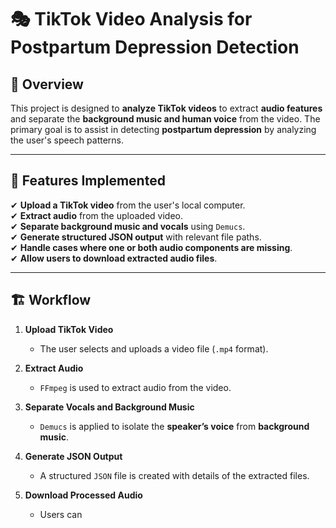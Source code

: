 # 🎭 TikTok Video Analysis for Postpartum Depression Detection

## 📌 Overview
This project is designed to **analyze TikTok videos** to extract **audio features** and separate the **background music and human voice** from the video. The primary goal is to assist in detecting **postpartum depression** by analyzing the user's speech patterns.

---

## 🔹 Features Implemented
✔ **Upload a TikTok video** from the user's local computer.  
✔ **Extract audio** from the uploaded video.  
✔ **Separate background music and vocals** using `Demucs`.  
✔ **Generate structured JSON output** with relevant file paths.  
✔ **Handle cases where one or both audio components are missing**.  
✔ **Allow users to download extracted audio files**.

---

## 🏗️ Workflow
1. **Upload TikTok Video**  
   - The user selects and uploads a video file (`.mp4` format).
   
2. **Extract Audio**  
   - `FFmpeg` is used to extract audio from the video.

3. **Separate Vocals and Background Music**  
   - `Demucs` is applied to isolate the **speaker’s voice** from **background music**.

4. **Generate JSON Output**  
   - A structured `JSON` file is created with details of the extracted files.

5. **Download Processed Audio**  
   - Users can 
